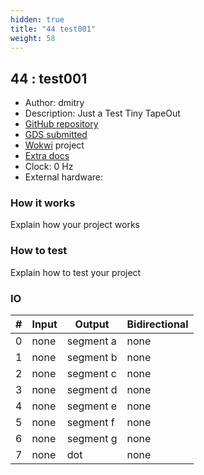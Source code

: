 ```yaml
---
hidden: true
title: "44 test001"
weight: 58
---
```


## 44 : test001

* Author: dmitry
* Description: Just a Test Tiny TapeOut
* [GitHub repository](https://github.com/DmitryPustovit/tiny-tapeour-demo)
* [GDS submitted](https://github.com/DmitryPustovit/tiny-tapeour-demo/actions/runs/6750319436)
* [Wokwi](https://wokwi.com/projects/380409481852161025) project
* [Extra docs]()
* Clock: 0 Hz
* External hardware: 



### How it works

Explain how your project works


### How to test

Explain how to test your project


### IO

| # | Input        | Output       | Bidirectional      |
|---|--------------|--------------| -------------------|
| 0 | none  | segment a | none |
| 1 | none  | segment b | none |
| 2 | none  | segment c | none |
| 3 | none  | segment d | none |
| 4 | none  | segment e | none |
| 5 | none  | segment f | none |
| 6 | none  | segment g | none |
| 7 | none  | dot | none |
